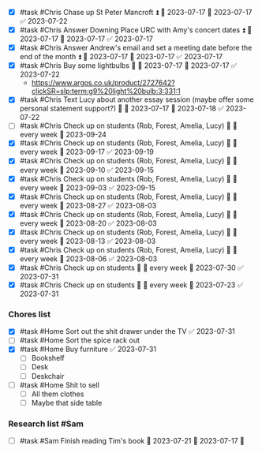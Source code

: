 - [x] #task #Chris Chase up St Peter Mancroft ⏫ 🛫 2023-07-17 📅 2023-07-17 ✅ 2023-07-22
- [x] #task #Chris Answer Downing Place URC with Amy's concert dates ⏫ 🛫 2023-07-17 📅 2023-07-17 ✅ 2023-07-17
- [x] #task #Chris Answer Andrew's email and set a meeting date before the end of the month ⏫ 🛫 2023-07-17 📅 2023-07-17 ✅ 2023-07-17
- [x] #task #Chris Buy some lightbulbs 🔼 🛫 2023-07-17 📅 2023-07-17 ✅ 2023-07-22
	- https://www.argos.co.uk/product/2727642?clickSR=slp:term:g9%20light%20bulb:3:331:1
- [x] #task #Chris Text Lucy about another essay session (maybe offer some personal statement support?) 🔼 🛫 2023-07-17 📅 2023-07-18 ✅ 2023-07-22
- [ ] #task #Chris Check up on students (Rob, Forest, Amelia, Lucy) 🔼 🔁 every week 📅 2023-09-24
- [x] #task #Chris Check up on students (Rob, Forest, Amelia, Lucy) 🔼 🔁 every week 📅 2023-09-17 ✅ 2023-09-19
- [x] #task #Chris Check up on students (Rob, Forest, Amelia, Lucy) 🔼 🔁 every week 📅 2023-09-10 ✅ 2023-09-15
- [x] #task #Chris Check up on students (Rob, Forest, Amelia, Lucy) 🔼 🔁 every week 📅 2023-09-03 ✅ 2023-09-15
- [x] #task #Chris Check up on students (Rob, Forest, Amelia, Lucy) 🔼 🔁 every week 📅 2023-08-27 ✅ 2023-08-03
- [x] #task #Chris Check up on students (Rob, Forest, Amelia, Lucy) 🔼 🔁 every week 📅 2023-08-20 ✅ 2023-08-03
- [x] #task #Chris Check up on students (Rob, Forest, Amelia, Lucy) 🔼 🔁 every week 📅 2023-08-13 ✅ 2023-08-03
- [x] #task #Chris Check up on students (Rob, Forest, Amelia, Lucy) 🔼 🔁 every week 📅 2023-08-06 ✅ 2023-08-03
- [x] #task #Chris Check up on students 🔼 🔁 every week 📅 2023-07-30 ✅ 2023-07-31
- [x] #task #Chris Check up on students 🔼 🔁 every week 📅 2023-07-23 ✅ 2023-07-31

### Chores list
- [x] #task #Home Sort out the shit drawer under the TV ✅ 2023-07-31
- [ ] #task #Home Sort the spice rack out
- [x] #task #Home Buy furniture ✅ 2023-07-31
	- [ ] Bookshelf
	- [ ] Desk
	- [ ] Deskchair 
- [ ] #task #Home Shit to sell
	- [ ] All them clothes
	- [ ] Maybe that side table

### Research list #Sam
- [ ] #task #Sam Finish reading Tim's book 📅 2023-07-21 🛫 2023-07-17 🔼 

